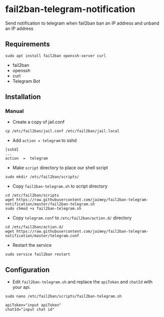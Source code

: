 # fail2ban-telegram-notification
Send notification to telegram when fail2ban ban an IP address and unband an IP address

## Requirements
`sudo apt install fail2ban openssh-server curl`
- fail2ban
- openssh
- curl
- Telegram Bot

## Installation



### Manual
- Create a copy of jail.conf 

```
cp /etc/fail2ban/jail.conf /etc/fail2ban/jail.local
```
 
 - Add `action = telegram` to sshd
```
[sshd]  
...
action  =  telegram 
```
   
 - Make `script` directory to place our shell script  
```
sudo mkdir /etc/fail2ban/scripts/
```  
 -  Copy `fail2ban-telegram.sh` to script directory

```
cd /etc/fail2ban/scripts
wget https://raw.githubusercontent.com/jaimey/fail2ban-telegram-notification/master/fail2ban-telegram.sh
sudo chmod +x fail2ban-telegram.sh
```
 - Copy `telegram.conf` to `/etc/fail2ban/action.d/` directory  
```
cd /etc/fail2ban/action.d/
wget https://raw.githubusercontent.com/jaimey/fail2ban-telegram-notification/master/telegram.conf
```

- Restart the service  
```
sudo service fail2ban restart
```
 ## Configuration
 - Edit `fail2ban-telegram.sh` and replace the `apiToken` and `chatId` with your api. 
```
sudo nano /etc/fail2ban/scripts/fail2ban-telegram.sh
```
```
apiToken="input apiToken"
chatId="input chat id"
```
